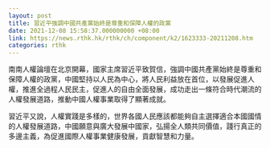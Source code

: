 ```yaml
---
layout: post
title: 習近平強調中國共產黨始終是尊重和保障人權的政黨
date: 2021-12-08 15:58:37.000000000 +08:00
link: https://news.rthk.hk/rthk/ch/component/k2/1623333-20211208.htm
categories: rthk
---
```


南南人權論壇在北京開幕，國家主席習近平致賀信，強調中國共產黨始終是尊重和保障人權的政黨，中國堅持以人民為中心，將人民利益放在首位，以發展促進人權，推進全過程人民民主，促進人的自由全面發展，成功走出一條符合時代潮流的人權發展道路，推動中國人權事業取得了顯著成就。

習近平又說，人權實踐是多樣的，世界各國人民應該都能夠自主選擇適合本國國情的人權發展道路，中國願意與廣大發展中國家，弘揚全人類共同價值，踐行真正的多邊主義，為促進國際人權事業健康發展，貢獻智慧和力量。
